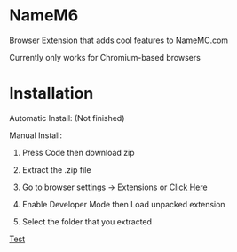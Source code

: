 # NameM6
Browser Extension that adds cool features to NameMC.com

Currently only works for Chromium-based browsers

# Installation

Automatic Install: 
(Not finished)

Manual Install:
1. Press Code then download zip

2. Extract the .zip file

3. Go to browser settings -> Extensions or [Click Here](chrome://extensions)

4. Enable Developer Mode then Load unpacked extension

5. Select the folder that you extracted

[Test](https://m6.wtf)
